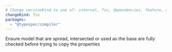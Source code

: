 ```yaml
---
# Change versionKind to one of: internal, fix, dependencies, feature, deprecation, breaking
changeKind: fix
packages:
  - "@typespec/compiler"
---
```


Ensure model that are spread, intersected or used as the base are fully checked before trying to copy the properties
